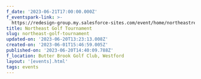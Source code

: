 ```yaml
---
f_date: '2023-06-21T17:00:00.000Z'
f_eventspark-link: >-
  https://redesign-group.my.salesforce-sites.com/event/home/northeastredesigngolf
title: Northeast Golf Tournament
slug: northeast-golf-tournament
updated-on: '2023-06-20T13:23:13.008Z'
created-on: '2023-06-01T15:46:59.005Z'
published-on: '2023-06-20T14:40:09.788Z'
f_location: Butter Brook Golf Club, Westford
layout: '[events].html'
tags: events
---
```



